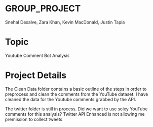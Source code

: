# GROUP_PROJECT
Snehal Desalve, Zara Khan, Kevin MacDonald, Justin Tapia

# Topic 
Youtube Comment Bot Analysis

# Project Details
The Clean Data folder contains a basic outline of the steps in order to preprocess and clean the comments from the YouTube dataset. I have cleaned the data for the Youtube comments grabbed by the API. 

The twitter folder is still in process. Did we want to use soley YouTube comments for this analysis? Twitter API Enhanced is not allowing me premission to collect tweets.